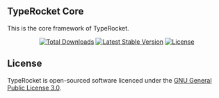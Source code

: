 ## TypeRocket Core

This is the core framework of TypeRocket.

<p align="center">
<a href="https://packagist.org/packages/typerocket/core"><img src="https://img.shields.io/packagist/dt/typerocket/core" alt="Total Downloads"></a>
<a href="https://packagist.org/packages/typerocket/core"><img src="https://img.shields.io/packagist/v/typerocket/core" alt="Latest Stable Version"></a>
<a href="https://packagist.org/packages/typerocket/core"><img src="https://img.shields.io/packagist/l/typerocket/core" alt="License"></a>
</p>

## License

TypeRocket is open-sourced software licenced under the [GNU General Public License 3.0](https://www.gnu.org/licenses/gpl-3.0.en.html).
